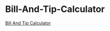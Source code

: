 # Bill-And-Tip-Calculator

[Bill And Tip Calculator](https://szymonszczurowski.github.io/Bill-And-Tip-Calculator/)
